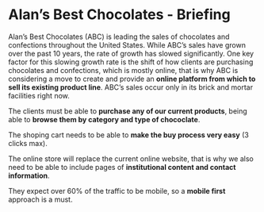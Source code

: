 # Alan’s Best Chocolates - Briefing

Alan’s Best Chocolates (ABC) is leading the sales of chocolates and confections throughout the United States. While ABC’s sales have grown over the past 10 years, the rate of growth has slowed significantly. One key factor for this slowing growth rate is the shift of how clients are purchasing chocolates and confections, which is mostly online, that is why ABC is considering a move to create and provide an **online platform from which to sell its existing product line**.  ABC’s sales occur only in its brick and mortar facilities right now. 

The clients must be able to **purchase any of our current products**, being able to **browse them by category and type of chococlate**.

The shoping cart needs to be able to **make the buy process very easy** (3 clicks max).

The online store will replace the current online website, that is why we also need to be able to include pages of **institutional content and contact information**.

They expect over 60% of the traffic to be mobile, so a **mobile first** approach is a must.

